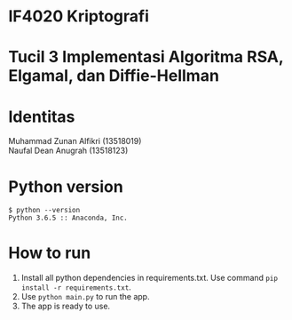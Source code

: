 # IF4020 Kriptografi
# Tucil 3 Implementasi Algoritma RSA, Elgamal, dan Diffie-Hellman

# Identitas
Muhammad Zunan Alfikri (13518019)\
Naufal Dean Anugrah (13518123)

# Python version
`$ python --version`\
`Python 3.6.5 :: Anaconda, Inc.`

# How to run
1. Install all python dependencies in requirements.txt. Use command `pip install -r requirements.txt`.
2. Use `python main.py` to run the app.
3. The app is ready to use.
